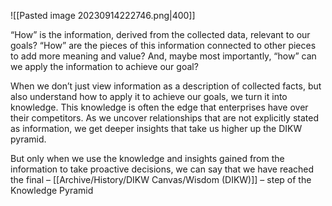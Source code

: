 ![[Pasted image 20230914222746.png|400]]

“How” is the information, derived from the collected data, relevant to our goals? “How” are the pieces of this information connected to other pieces to add more meaning and value? And, maybe most importantly, “how” can we apply the information to achieve our goal?

When we don’t just view information as a description of collected facts, but also understand how to apply it to achieve our goals, we turn it into knowledge. This knowledge is often the edge that enterprises have over their competitors. As we uncover relationships that are not explicitly stated as information, we get deeper insights that take us higher up the DIKW pyramid.

But only when we use the knowledge and insights gained from the information to take proactive decisions, we can say that we have reached the final – [[Archive/History/DIKW Canvas/Wisdom (DIKW)]] – step of the Knowledge Pyramid
